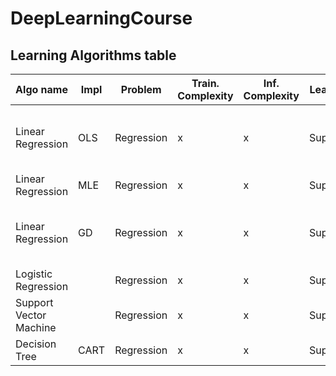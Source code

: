 # DeepLearningCourse


## Learning Algorithms table

| Algo name | Impl | Problem | Train. Complexity | Inf. Complexity | Learn type | Implementations | Usage senarios|
|-----------|------|---------|-------------------|-----------------|------------|-----------------|---------------|
| Linear Regression | OLS | Regression | x | x | Supervised | Scikit | Linearly separable data, small datasets | 
| Linear Regression | MLE | Regression | x | x | Supervised | ? | ? |
| Linear Regression | GD | Regression | x | x | Supervised | ? | Linearly separable data, large datasets |
| Logistic Regression |  | Regression | x | x | Supervised | ? | ? |
| Support Vector Machine |  | Regression | x | x | Supervised | ? | ? |
| Decision Tree | CART | Regression | x | x | Supervised | ? | ? |
